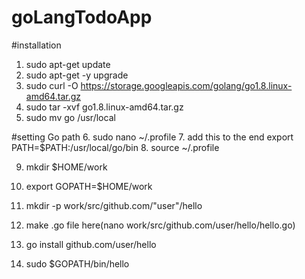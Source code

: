 # goLangTodoApp



#installation
1. sudo apt-get update
2. sudo apt-get -y upgrade
3. sudo curl -O https://storage.googleapis.com/golang/go1.8.linux-amd64.tar.gz
4. sudo tar -xvf go1.8.linux-amd64.tar.gz
5. sudo mv go /usr/local

#setting Go path
6. sudo nano ~/.profile
7. add this to the end
export PATH=$PATH:/usr/local/go/bin
8. source ~/.profile

9. mkdir $HOME/work
10. export GOPATH=$HOME/work

11. mkdir -p work/src/github.com/"user"/hello
12. make .go file here(nano work/src/github.com/user/hello/hello.go)

13. go install github.com/user/hello
14. sudo $GOPATH/bin/hello
